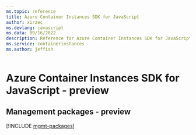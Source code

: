 ```yaml
---
ms.topic: reference
title: Azure Container Instances SDK for JavaScript
author: xirzec
ms.devlang: javascript
ms.data: 09/16/2022
description: Reference for Azure Container Instances SDK for JavaScript
ms.service: containerinstances
ms.author: jeffish
---
```

# Azure Container Instances SDK for JavaScript - preview

## Management packages - preview
[!INCLUDE [mgmt-packages](container-instances-mgmt-index.md)]
